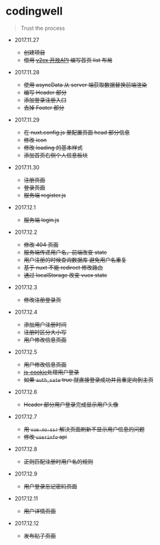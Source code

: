 # codingwell

> Trust the process

- 2017.11.27
  - ~~创建项目~~
  - ~~借用 [v2ex 开放API](https://www.v2ex.com/p/7v9TEc53) 编写首页 list 布局~~


- 2017.11.28
  - ~~使用 asyncData 从 server 端获取数据替换前端渲染~~
  - ~~编写 Header 部分~~
  - ~~添加登录注册入口~~
  - ~~去掉 Footer 部分~~


- 2017.11.29
  - ~~在 nuxt.config.js 里配置页面 head 部分信息~~
  - ~~修改 icon~~
  - ~~修改 loading 的基本样式~~
  - ~~添加首页右侧个人信息板块~~


- 2017.11.30
  - ~~注册页面~~
  - ~~登录页面~~
  - ~~服务端 register.js~~


- 2017.12.1
  - ~~服务端 login.js~~


- 2017.12.2
  - ~~修改 404 页面~~
  - ~~服务端传递用户名，前端改变 state~~
  - ~~用户注册的时候查询数据库 避免用户名重复~~
  - ~~基于 nuxt 不能 redirect 修改路由~~
  - ~~通过 localStorage 改变 vuex state~~


- 2017.12.3
  - ~~修改注册登录页~~


- 2017.12.4
  - ~~添加用户注册时间~~
  - ~~注册时区分大小写~~
  - ~~用户修改信息页面~~


- 2017.12.5
  - ~~用户修改信息页面~~
  - ~~[js-cookie](https://github.com/js-cookie/js-cookie)处理用户登录~~
  - ~~如果 ``auth_sate`` true 就直接登录成功并且重定向到主页~~


- 2017.12.6
  - ~~Header 部分用户登录完成显示用户头像~~


- 2017.12.7
  - ~~用 `vue-no-ssr` 解决页面刷新不显示用户信息的问题~~
  - ~~修改 `userinfo` api~~


- 2017.12.8
  - ~~正则匹配注册时用户名的规则~~


- 2017.12.9
  - ~~用户登录忘记密码页面~~


- 2017.12.11
  - ~~用户详情页面~~


- 2017.12.12
  - ~~发布贴子页面~~
